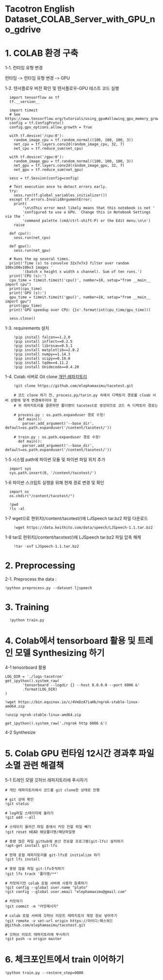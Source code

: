 # **Tacotron English Dataset_COLAB_Server_with_GPU_no_gdrive** 

# 1. COLAB 환경 구축
  
  1-1. 런타임 유형 변경
  
  런타임 -> 런타임 유형 변경 -> GPU
  
  1-2. 텐서플로우 버전 확인 및 텐서플로우-GPU 테스트 코드 실행
  
      import tensorflow as tf
      tf.__version__
      
      import timeit
      # See https://www.tensorflow.org/tutorials/using_gpu#allowing_gpu_memory_growth
      config = tf.ConfigProto()
      config.gpu_options.allow_growth = True

      with tf.device('/cpu:0'):
        random_image_cpu = tf.random_normal((100, 100, 100, 3))
        net_cpu = tf.layers.conv2d(random_image_cpu, 32, 7)
        net_cpu = tf.reduce_sum(net_cpu)

      with tf.device('/gpu:0'):
        random_image_gpu = tf.random_normal((100, 100, 100, 3))
        net_gpu = tf.layers.conv2d(random_image_gpu, 32, 7)
        net_gpu = tf.reduce_sum(net_gpu)

      sess = tf.Session(config=config)

      # Test execution once to detect errors early.
      try:
        sess.run(tf.global_variables_initializer())
      except tf.errors.InvalidArgumentError:
        print(
            '\n\nThis error most likely means that this notebook is not '
            'configured to use a GPU.  Change this in Notebook Settings via the '
            'command palette (cmd/ctrl-shift-P) or the Edit menu.\n\n')
        raise

      def cpu():
        sess.run(net_cpu)

      def gpu():
        sess.run(net_gpu)

      # Runs the op several times.
      print('Time (s) to convolve 32x7x7x3 filter over random 100x100x100x3 images '
            '(batch x height x width x channel). Sum of ten runs.')
      print('CPU (s):')
      cpu_time = timeit.timeit('cpu()', number=10, setup="from __main__ import cpu")
      print(cpu_time)
      print('GPU (s):')
      gpu_time = timeit.timeit('gpu()', number=10, setup="from __main__ import gpu")
      print(gpu_time)
      print('GPU speedup over CPU: {}x'.format(int(cpu_time/gpu_time)))

      sess.close()
  
  1-3. requirements 설치
  
        !pip install falcon==1.2.0
        !pip install inflect==0.2.5
        !pip install librosa==0.5.1
        !pip install matplotlib==2.0.2
        !pip install numpy==1.14.3
        !pip install scipy==0.19.0
        !pip install tqdm==4.11.2
        !pip install Unidecode==0.4.20
  
  1-4. Colab 서버로 Git clone [개인 레파지토리](https://github.com/elephamaximu/tacotest.git)
  
        !git clone https://github.com/elephamaximu/tacotest.git
        
        # 코드 clone 하기 전, process.py/tarin.py 속에서 디렉토리 경로를 cloab 서버 상황에 맞게 변경해주어야 함
        # 위 레파지토리를 클론하면 폴더명이 tacotest로 생성되므로 코드 속 디렉토리 경로는
        
        # process.py : os.path.expanduser 경로 수정!
          def main():
      	    parser.add_argument('--base_dir', default=os.path.expanduser('/content/tacotest/'))

        # train.py : os.path.expanduser 경로 수정!
          def main():
      	    parser.add_argument('--base_dir', default=os.path.expanduser('/content/tacotest/'))
        
      
  1-5 시스템 path에 파이썬 모듈 및 파이썬 파일 위치 추가
  
      import sys
      sys.path.insert(0, '/content/tacotest/')
      
  1-6 파이썬 스크립트 실행을 위해 현재 경로 변경 및 확인
  
      import os
      os.chdir("/content/tacotest/")
      
      !pwd
      !ls -al
      
   1-7 wget으로 현위치(/content/tacotest/)에 LJSpeech tar.bz2 파일 다운로드
   
        !wget https://data.keithito.com/data/speech/LJSpeech-1.1.tar.bz2
        
   1-8 tar로 현위치(/content/tacotest/)에 LJSpeech tar.bz2 파일 압축 해제
        
        !tar -xvf LJSpeech-1.1.tar.bz2      
      
# 2. Preprocessing
 
  2-1. Preprocess the data : 
	 
	!python preprocess.py --dataset ljspeech
       
# 3. Training

      !python train.py
    
# 4. Colab에서 tensorboard 활용 및 트레인 모델 Synthesizing 하기

  4-1 tensorboard 활용
  
  	LOG_DIR = './logs-tacotron'
  	get_ipython().system_raw(
    		'tensorboard --logdir {} --host 0.0.0.0 --port 6006 &'
    		.format(LOG_DIR)
	)
	
	!wget https://bin.equinox.io/c/4VmDzA7iaHb/ngrok-stable-linux-amd64.zip
	
	!unzip ngrok-stable-linux-amd64.zip
	
	get_ipython().system_raw('./ngrok http 6006 &')
    
  4-2 Synthesize

# 5. Colab GPU 런타임 12시간 경과후 파일 소멸 관련 해결책

  5-1 트레인 모델 깃허브 레파지토리에 푸시하기
  
  	# 개인 레파지토리에서 코드를 git clone한 상태로 진행
	
	# git 상태 확인
	!git status
	
	# log파일 스테이지에 올리기
	!git add --all
	
	# 스테이지 올라간 파일 중에서 커밋 안할 파일 빼기
	!git reset HEAD 해당폴더명/해당파일명
	
	# 용량 많은 파일 github에 분산 전송할 프로그램(git-lfs) 설치하기
	!apt-get install git-lfs
	
	# 현재 로컬 레파지토리를 git-lfs로 initialize 하기
	!git lfs install
	
	# 용량 많을 파일 git-lfs추적하기
	!git lfs track '폴더명/**'
	
	# 커밋하기전 colab 로컬 서버에 사용자 등록하기
	!git config --global user.name "plato"
	!git config --global user.email "elephamaximu@gmail.com"
	
	# 커밋하기
	!git commit -m "커밋메시지"
	
	# colab 로컬 서버에 깃허브 리모트 레파지토리 계정 정보 넣어주기
	!git remote -v set-url origin https://아이디:패스워드@github.com/elephamaximu/tacotest.git
	
	# 깃허브 리모트 레파지토리에 푸시하기
	!git push -u origin master

# 6. 체크포인트에서 train 이어하기

	!python train.py --restore_step=9000
